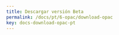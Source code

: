 ```yaml
---
title: Descargar versión Beta
permalink: /docs/pt/6-opac/download-opac
key: docs-download-opac-pt
---
```

